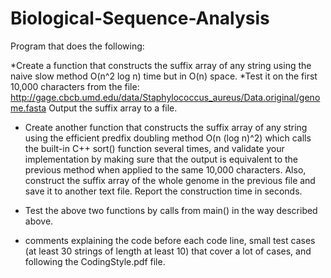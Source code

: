 # Biological-Sequence-Analysis
 Program that does the following:

 *Create a function that constructs the suffix array of any string using the naive slow method O(n^2 log n) time but in O(n) space.
  *Test it on the first 10,000  characters from the file: http://gage.cbcb.umd.edu/data/Staphylococcus_aureus/Data.original/genome.fasta Output the suffix array to a file.

* Create another function that constructs the suffix array of any string using the efficient predfix doubling method O(n (log n)^2) which calls the built-in C++ sort() function several times, and validate your implementation by making sure that the output is equivalent to the previous method when applied to the same 10,000 characters. Also, construct the suffix array of the whole genome in the previous file and save it to another text file. Report the construction time in seconds.

* Test the above two functions by calls from main() in the way described above.

* comments explaining the code before each code line, small test cases (at least 30 strings of length at least 10) that cover a lot of cases, and following the CodingStyle.pdf file.

